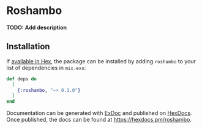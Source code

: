 # Roshambo

**TODO: Add description**

## Installation

If [available in Hex](https://hex.pm/docs/publish), the package can be installed
by adding `roshambo` to your list of dependencies in `mix.exs`:

```elixir
def deps do
  [
    {:roshambo, "~> 0.1.0"}
  ]
end
```

Documentation can be generated with [ExDoc](https://github.com/elixir-lang/ex_doc)
and published on [HexDocs](https://hexdocs.pm). Once published, the docs can
be found at <https://hexdocs.pm/roshambo>.

